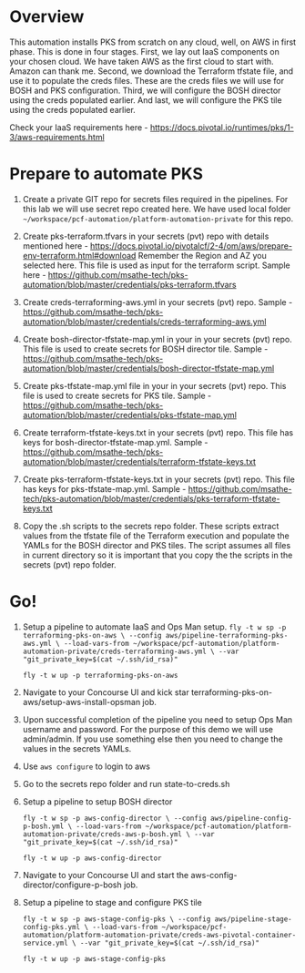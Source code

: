 # Overview
This automation installs PKS from scratch on any cloud, well, on AWS in first phase.
This is done in four stages.
First, we lay out IaaS components on your chosen cloud. We have taken AWS as the first cloud to start with.
Amazon can thank me.
Second, we download the Terraform tfstate file, and use it to populate the creds files.
These are the creds files we will use for BOSH and PKS configuration.
Third, we will configure the BOSH director using the creds populated earlier.
And last, we will configure the PKS tile using the creds populated earlier.

Check your IaaS requirements here - https://docs.pivotal.io/runtimes/pks/1-3/aws-requirements.html

# Prepare to automate PKS
1. Create a private GIT repo for secrets files required in the pipelines. For this lab we will use secret repo created here.
We have used local folder `~/workspace/pcf-automation/platform-automation-private` for this repo.

2. Create pks-terraform.tfvars in your secrets (pvt) repo with details mentioned here - https://docs.pivotal.io/pivotalcf/2-4/om/aws/prepare-env-terraform.html#download Remember the Region and AZ you selected here. This file is used as input for the terraform script. Sample here - https://github.com/msathe-tech/pks-automation/blob/master/credentials/pks-terraform.tfvars

3. Create creds-terraforming-aws.yml in your secrets (pvt) repo. Sample - https://github.com/msathe-tech/pks-automation/blob/master/credentials/creds-terraforming-aws.yml

4. Create bosh-director-tfstate-map.yml in your in your secrets (pvt) repo. This file is used to create secrets for BOSH director tile. Sample - https://github.com/msathe-tech/pks-automation/blob/master/credentials/bosh-director-tfstate-map.yml

5. Create pks-tfstate-map.yml file in your in your secrets (pvt) repo. This file is used to create secrets for PKS tile. Sample - https://github.com/msathe-tech/pks-automation/blob/master/credentials/pks-tfstate-map.yml

6. Create terraform-tfstate-keys.txt in your secrets (pvt) repo. This file has keys for bosh-director-tfstate-map.yml. Sample - https://github.com/msathe-tech/pks-automation/blob/master/credentials/terraform-tfstate-keys.txt

7. Create pks-terraform-tfstate-keys.txt in your secrets (pvt) repo. This file has keys for pks-tfstate-map.yml. Sample - https://github.com/msathe-tech/pks-automation/blob/master/credentials/pks-terraform-tfstate-keys.txt

8. Copy the .sh scripts to the secrets repo folder. These scripts extract values from the tfstate file of the Terraform execution and populate the YAMLs for the BOSH director and PKS tiles. The script assumes all files in current directory so it is important that you copy the the scripts in the secrets (pvt) repo folder.

# Go!
1. Setup a pipeline to automate IaaS and Ops Man setup.
    `fly -t w sp -p terraforming-pks-on-aws \
    --config aws/pipeline-terraforming-pks-aws.yml \
    --load-vars-from ~/workspace/pcf-automation/platform-automation-private/creds-terraforming-aws.yml \
    --var "git_private_key=$(cat ~/.ssh/id_rsa)"`

    `fly -t w up -p terraforming-pks-on-aws`

2. Navigate to your Concourse UI and kick star terraforming-pks-on-aws/setup-aws-install-opsman job.

3. Upon successful completion of the pipeline you need to setup Ops Man username and password. For the purpose of this demo we will use admin/admin. If you use something else then you need to change the values in the secrets YAMLs.

4. Use `aws configure` to login to aws

5. Go to the secrets repo folder and run state-to-creds.sh

6. Setup a pipeline to setup BOSH director

    `fly -t w sp -p aws-config-director \
    --config aws/pipeline-config-p-bosh.yml \
    --load-vars-from ~/workspace/pcf-automation/platform-automation-private/creds-aws-p-bosh.yml \
    --var "git_private_key=$(cat ~/.ssh/id_rsa)"`

    `fly -t w up -p aws-config-director`

7. Navigate to your Concourse UI and start the aws-config-director/configure-p-bosh job.

8. Setup a pipeline to stage and configure PKS tile

    `fly -t w sp -p aws-stage-config-pks \
    --config aws/pipeline-stage-config-pks.yml \
    --load-vars-from ~/workspace/pcf-automation/platform-automation-private/creds-aws-pivotal-container-service.yml \
    --var "git_private_key=$(cat ~/.ssh/id_rsa)"`

    `fly -t w up -p aws-stage-config-pks`
